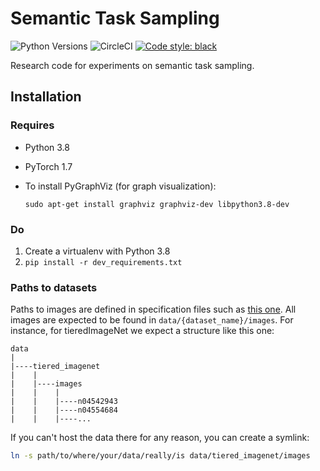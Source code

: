 # Semantic Task Sampling
![Python Versions](https://img.shields.io/badge/python-3.6%20|%203.7%20|%203.8-%23EBBD68.svg)
![CircleCI](https://img.shields.io/circleci/build/github/sicara/easy-few-shot-learning)
[![Code style: black](https://img.shields.io/badge/code%20style-black-000000.svg)](https://github.com/python/black)

Research code for experiments on semantic task sampling.

## Installation

### Requires
- Python 3.8
- PyTorch 1.7
- To install PyGraphViz (for graph visualization):
  
    `sudo apt-get install graphviz graphviz-dev libpython3.8-dev`

### Do

1. Create a virtualenv with Python 3.8
2. `pip install -r dev_requirements.txt`

### Paths to datasets
Paths to images are defined in specification files such as [this one](data/tiered_imagenet/specs/train.json).
All images are expected to be found in `data/{dataset_name}/images`. For instance,
for tieredImageNet we expect a structure like this one:
```
data
|
|----tiered_imagenet
|    |
|    |----images
|    |    |
|    |    |----n04542943
|    |    |----n04554684
|    |    |----...
```
If you can't host the data there for any reason, you can create a symlink:
```bash
ln -s path/to/where/your/data/really/is data/tiered_imagenet/images
```
